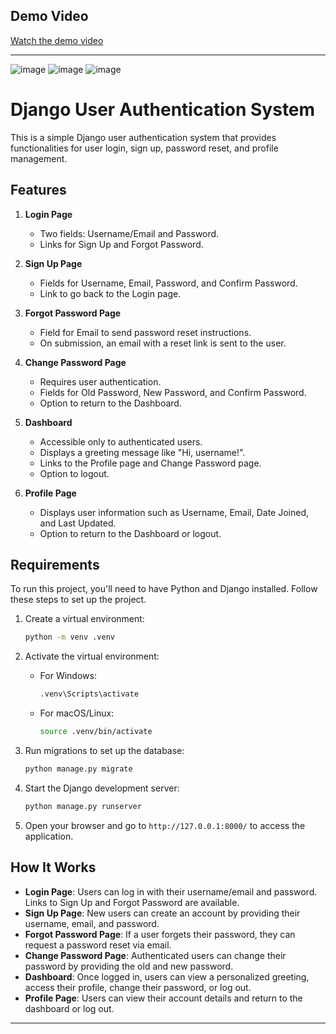 ## Demo Video

[Watch the demo video](https://www.loom.com/share/5a74c5a0a7634e6d815da0654ee0c1fb?sid=786db36f-b435-4843-8b09-46784dafa838)


****************************************************************************************************************************************************************


![image](https://github.com/user-attachments/assets/04a736e6-09f3-4075-8787-60cd3c6e70c0)
![image](https://github.com/user-attachments/assets/f1d83686-1aec-4654-8e30-07ac53a3f239)
![image](https://github.com/user-attachments/assets/f166e415-29a1-4ac8-aae3-9f0e23d3c8e1)




# Django User Authentication System

This is a simple Django user authentication system that provides functionalities for user login, sign up, password reset, and profile management.

## Features

1. **Login Page**
   - Two fields: Username/Email and Password.
   - Links for Sign Up and Forgot Password.

2. **Sign Up Page**
   - Fields for Username, Email, Password, and Confirm Password.
   - Link to go back to the Login page.

3. **Forgot Password Page**
   - Field for Email to send password reset instructions.
   - On submission, an email with a reset link is sent to the user.

4. **Change Password Page**
   - Requires user authentication.
   - Fields for Old Password, New Password, and Confirm Password.
   - Option to return to the Dashboard.

5. **Dashboard**
   - Accessible only to authenticated users.
   - Displays a greeting message like "Hi, username!".
   - Links to the Profile page and Change Password page.
   - Option to logout.

6. **Profile Page**
   - Displays user information such as Username, Email, Date Joined, and Last Updated.
   - Option to return to the Dashboard or logout.

## Requirements

To run this project, you'll need to have Python and Django installed. Follow these steps to set up the project.

1. Create a virtual environment:

   ```bash
   python -m venv .venv
   ```

2. Activate the virtual environment:

   - For Windows:
     ```bash
     .venv\Scripts\activate
     ```

   - For macOS/Linux:
     ```bash
     source .venv/bin/activate
     ```



3. Run migrations to set up the database:

   ```bash
   python manage.py migrate
   ```

4. Start the Django development server:

   ```bash
   python manage.py runserver
   ```

5. Open your browser and go to `http://127.0.0.1:8000/` to access the application.

## How It Works

- **Login Page**: Users can log in with their username/email and password. Links to Sign Up and Forgot Password are available.
- **Sign Up Page**: New users can create an account by providing their username, email, and password.
- **Forgot Password Page**: If a user forgets their password, they can request a password reset via email.
- **Change Password Page**: Authenticated users can change their password by providing the old and new password.
- **Dashboard**: Once logged in, users can view a personalized greeting, access their profile, change their password, or log out.
- **Profile Page**: Users can view their account details and return to the dashboard or log out.

---


